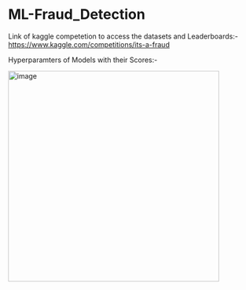 # ML-Fraud_Detection 

Link of kaggle competetion to access the datasets and Leaderboards:- https://www.kaggle.com/competitions/its-a-fraud

Hyperparamters of Models with their Scores:-

<img width="429" alt="image" src="https://user-images.githubusercontent.com/79003717/204974828-ce3dcfe9-0ab8-44de-bca6-1415a303bbca.png">

